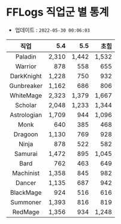 # FFLogs 직업군 별 통계

- 업데이트 : `2022-05-30 00:06:03`

|직업|5.4|5.5|초힘|
|:-:|-:|-:|-:|
|Paladin|2,310|1,442|1,532|
|Warrior|878|558|655|
|DarkKnight|1,228|750|932|
|Gunbreaker|1,162|686|806|
|WhiteMage|2,323|1,379|1,667|
|Scholar|2,048|1,233|1,344|
|Astrologian|1,709|944|1,096|
|Monk|640|385|468|
|Dragoon|1,130|769|928|
|Ninja|878|522|582|
|Samurai|1,472|895|1,045|
|Bard|762|463|649|
|Machinist|1,358|845|982|
|Dancer|1,135|687|942|
|BlackMage|924|516|616|
|Summoner|1,393|816|819|
|RedMage|1,356|934|1,248|
